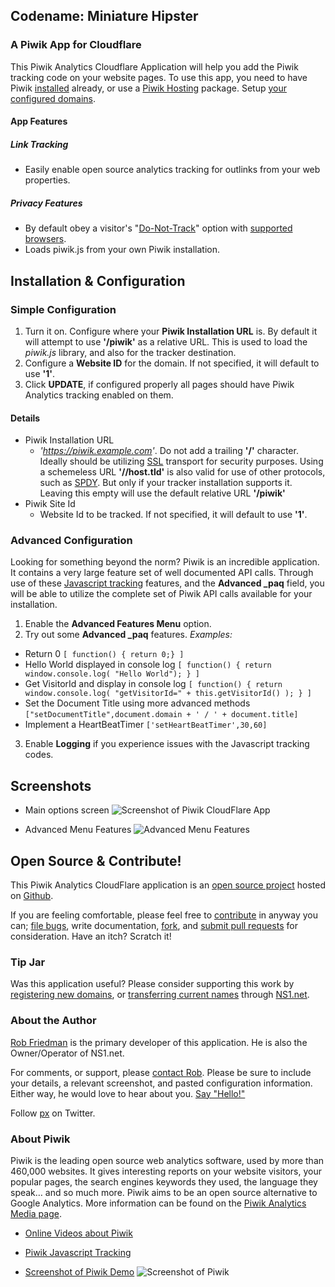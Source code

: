 ## Codename: Miniature Hipster 
### A Piwik App for Cloudflare

This Piwik Analytics Cloudflare Application will help you add the Piwik tracking code on your website pages. To use this app, you need to have Piwik [installed](http://piwik.org/docs/installation/) already, or use a [Piwik Hosting](http://piwik.org/hosting/) package. Setup [your configured domains](https://www.cloudflare.com/cloudflare-apps).




#### App Features


##### Link Tracking
* Easily enable open source analytics tracking for outlinks from your web properties.




##### Privacy Features
* By default obey a visitor's "[Do-Not-Track](https://www.eff.org/issues/do-not-track)" option with [supported browsers](https://ie.microsoft.com/testdrive/browser/donottrack/default.html).
* Loads piwik.js from your own Piwik installation.


## Installation & Configuration


### Simple Configuration
1. Turn it on. Configure where your **Piwik Installation URL** is. By default it will attempt to use **'/piwik'** as a relative URL. This is used to load the *piwik.js* library, and also for the tracker destination.
2. Configure a **Website ID** for the domain. If not specified, it will default to use **'1'**.
3. Click **UPDATE**, if configured properly all pages should have Piwik Analytics tracking enabled on them.



#### Details
* Piwik Installation URL
  * *'https://piwik.example.com'*. Do not add a trailing **'/'** character. Ideally should be utilizing [SSL](https://support.cloudflare.com/forums/21317627-SSL-at-CloudFlare) transport for security purposes. Using a schemeless URL **'//host.tld'** is also valid for use of other protocols, such as [SPDY](https://www.cloudflare.com/spdy). But only if your tracker installation supports it. Leaving this empty will use the default relative URL **'/piwik'**
* Piwik Site Id
  * Website Id to be tracked. If not specified, it will default to use **'1'**.


### Advanced Configuration
Looking for something beyond the norm? Piwik is an incredible application. It contains a very large feature set of well documented API calls. Through use of these [Javascript tracking](http://piwik.org/docs/javascript-tracking/) features, and the **Advanced \_paq** field, you will be able to utilize the complete set of Piwik API calls available for your installation.

1. Enable the **Advanced Features Menu** option.
2. Try out some **Advanced \_paq** features. *Examples:*
  * Return 0 `[ function() { return 0;} ]`
  * Hello World displayed in console log `[ function() { return window.console.log( "Hello World"); } ]`
  * Get VisitorId and display in console log `[ function() { return window.console.log( "getVisitorId=" + this.getVisitorId() ); } ]`
  * Set the Document Title using more advanced methods `["setDocumentTitle",document.domain + ' / ' + document.title]`
  * Implement a HeartBeatTimer `['setHeartBeatTimer',30,60]`
3. Enable __Logging__ if you experience issues with the Javascript tracking codes.



## Screenshots
* Main options screen
![Screenshot of Piwik CloudFlare App](/images/apps/piwik_analytics/piwik_cfapp_screenshot_1.png "Main options")

* Advanced Menu Features
![Advanced Menu Features](/images/apps/piwik_analytics/piwik_cfapp_screenshot_2.png "Utilize advanced options powered by Piwik and Javascript")


## Open Source & Contribute!
This Piwik Analytics CloudFlare application is an [open source project](https://github.com/px/cfapp-piwik-analytics/?utm_src=cfapp_pa&utm_term=open+source+project#readme) hosted on [Github](https://github.com/).

If you are feeling comfortable, please feel free to [contribute](https://github.com/px/cfapp-piwik-analytics/?utm_src=cfapp_pa&utm_term=contribute#contributing) in anyway you can; <a href="https://github.com/px/cfapp-piwik-analytics/issues">file bugs</a>, write documentation, <a href="https://github.com/px/cfapp-piwik-analytics/fork">fork</a>, and <a href="https://github.com/px/cfapp-piwik-analytics/pulls">submit pull requests</a> for consideration. Have an itch? Scratch it!

### Tip Jar
Was this application useful? Please consider supporting this work by [registering new domains](http://ns1.net/en/domains/new/?utm_src=cfapp_pa&utm_term=tipjar), or [transferring current names](http://ns1.net/en/domains/transfer/?utm_src=cfapp_pa&utm_term=tipjar) through [NS1.net](http://ns1.net/?utm_src=cfapp_pa&utm_term=tipjar).

### About the Author
[Rob Friedman](http://playerx.net/?utm_src=cfapp_pa&utm_term=me) is the primary developer of this application. He is also the Owner/Operator of NS1.net.

For comments, or support, please [contact Rob](http://playerx.net/contact/?utm_src=cfapp_pa&utm_term=contact). Please be sure to include your details, a relevant screenshot, and pasted configuration information. Either way, he would love to hear about you. [Say "Hello!"](http://playerx.net/contact/?utm_src=cfapp_pa&utm_term=hello)

Follow <a href="http://twitter.com/px">px</a> on Twitter.




### About Piwik
Piwik is the leading open source web analytics software, used by more than 460,000 websites. It gives interesting reports on your website visitors, your popular pages, the search engines keywords they used, the language they speak… and so much more. Piwik aims to be an open source alternative to Google Analytics.
More information can be found on the [Piwik Analytics Media page](http://piwik.org/media/).

* [Online Videos about Piwik](https://piwik.org/blog/category/videos/)
* [Piwik Javascript Tracking](http://piwik.org/docs/javascript-tracking/)

* [Screenshot of Piwik Demo](/images/apps/piwik_analytics/piwik_analytics_demo_screenshot_1.png)
![Screenshot of Piwik](/images/apps/piwik_analytics/piwik_analytics_demo_screenshot_1.png "Piwik Demo Screenshot")


